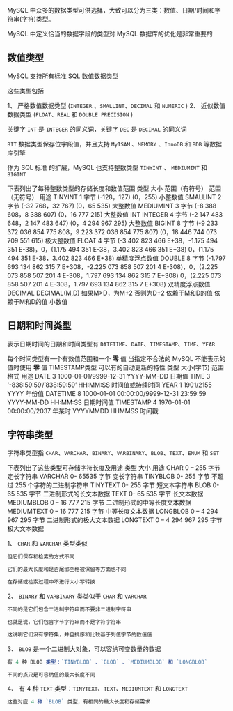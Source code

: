 

MySQL 中众多的数据类型可供选择，大致可以分为三类：数值、日期/时间和字符串(字符)类型。

MySQL 中定义恰当的数据字段的类型对 MySQL 数据库的优化是非常重要的

## 数值类型

MySQL 支持所有标准 SQL 数值数据类型

这些类型包括

1、 严格数值数据类型 (`INTEGER` 、`SMALLINT`、`DECIMAL` 和 `NUMERIC` )
2、 近似数值数据类型 (`FLOAT`、`REAL` 和 `DOUBLE PRECISION` )

关键字 `INT` 是 `INTEGER` 的同义词，关键字 `DEC` 是 `DECIMAL` 的同义词

`BIT` 数据类型保存位字段值，并且支持 `MyISAM` 、`MEMORY` 、`InnoDB` 和 `BDB` 等数据库引擎

作为 SQL 标准 的扩展，MySQL 也支持整数类型 `TINYINT` 、 `MEDIUMINT` 和 `BIGINT`

下表列出了每种整数类型的存储长度和数值范围
类型 大小 范围（有符号） 范围（无符号） 用途 TINYINT 1 字节 (-128，127) (0，255) 小整数值 SMALLINT 2 字节 (-32 768，32 767) (0，65 535) 大整数值 MEDIUMINT 3 字节 (-8 388 608，8 388 607) (0，16 777 215) 大整数值 INT
INTEGER 4 字节 (-2 147 483 648，2 147 483 647) (0，4 294 967 295) 大整数值 BIGINT 8 字节 (-9 233 372 036 854 775 808，9 223 372 036 854 775 807) (0，18 446 744 073 709 551 615) 极大整数值 FLOAT 4 字节 (-3.402 823 466 E+38，-1.175 494 351 E-38)，0，(1.175 494 351 E-38，3.402 823 466 351 E+38) 0，(1.175 494 351 E-38，3.402 823 466 E+38) 单精度浮点数值 DOUBLE 8 字节 (-1.797 693 134 862 315 7 E+308，-2.225 073 858 507 201 4 E-308)，0，(2.225 073 858 507 201 4 E-308，1.797 693 134 862 315 7 E+308) 0，(2.225 073 858 507 201 4 E-308，1.797 693 134 862 315 7 E+308) 双精度浮点数值 DECIMAL DECIMAL(M,D)
如果M>D，为M+2
否则为D+2 依赖于M和D的值 依赖于M和D的值 小数值

## 日期和时间类型

表示日期时间的日期和时间类型有 `DATETIME`、`DATE`、`TIMESTAMP`、`TIME`、`YEAR`

每个时间类型有一个有效值范围和一个 **零** 值 当指定不合法的 MySQL 不能表示的值时使用 **零** 值
TIMESTAMP类型 可以有的自动更新的特性
 类型 大小(字节) 范围 格式 用途 DATE 3 1000-01-01/9999-12-31 YYYY-MM-DD 日期值 TIME 3 ‘-838:59:59’/’838:59:59’ HH:MM:SS 时间值或持续时间 YEAR 1 1901/2155 YYYY 年份值 DATETIME 8 1000-01-01 00:00:00/9999-12-31 23:59:59 YYYY-MM-DD HH:MM:SS 日期时间值 TIMESTAMP 4 1970-01-01 00:00:00/2037 年某时 YYYYMMDD HHMMSS 时间戳

## 字符串类型

字符串类型指 `CHAR`、`VARCHAR`、`BINARY`、`VARBINARY`、`BLOB`、`TEXT`、`ENUM` 和 `SET`

下表列出了这些类型可存储字符长度及用途
类型 大小 用途 CHAR 0 – 255 字节 定长字符串 VARCHAR 0- 65535 字节 变长字符串 TINYBLOB 0- 255 字节 不超过 255 个字符的二进制字符串 TINYTEXT 0- 255 字节 短文本字符串 BLOB 0- 65 535 字节 二进制形式的长文本数据 TEXT 0- 65 535 字节 长文本数据 MEDIUMBLOB 0 – 16 777 215 字节 二进制形式的中等长度文本数据 MEDIUMTEXT 0 – 16 777 215 字节 中等长度文本数据 LONGBLOB 0 – 4 294 967 295 字节 二进制形式的极大文本数据 LONGTEXT 0 – 4 294 967 295 字节 极大文本数据

1、 `CHAR` 和 `VARCHAR` 类型类似

```js 
但它们保存和检索的方式不同

它们的最大长度和是否尾部空格被保留等方面也不同

在存储或检索过程中不进行大小写转换
```

2、 `BINARY` 和 `VARBINARY` 类类似于 `CHAR` 和 `VARCHAR`

```js 
不同的是它们包含二进制字符串而不要非二进制字符串

也就是说，它们包含字节字符串而不是字符字符串

这说明它们没有字符集，并且排序和比较基于列值字节的数值值
```

3、 `BLOB` 是一个二进制大对象，可以容纳可变数量的数据

```js 
有 4 种 BLOB 类型：`TINYBLOB` 、`BLOB` 、`MEDIUMBLOB` 和 `LONGBLOB`

不同的点只是可容纳值的最大长度不同
```

4、 有 4 种 `TEXT` 类型：`TINYTEXT`、`TEXT`、`MEDIUMTEXT` 和 `LONGTEXT`

```js 
这些对应 4 种 `BLOB` 类型，有相同的最大长度和存储需求
```




